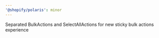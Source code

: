 ```yaml
---
'@shopify/polaris': minor
---
```


Separated BulkActions and SelectAllActions for new sticky bulk actions experience
